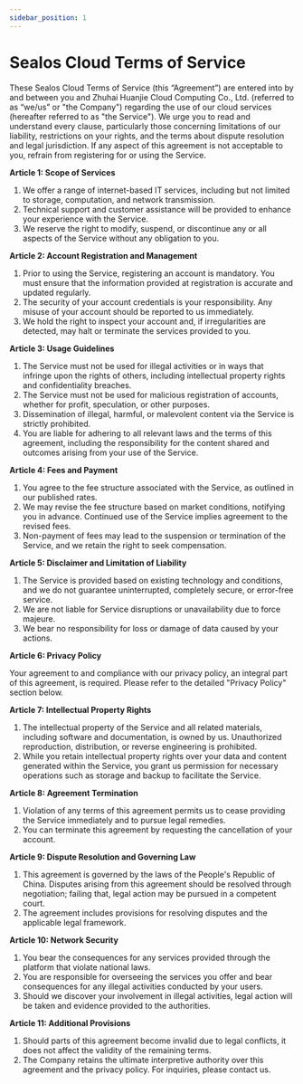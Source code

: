 ```yaml
---
sidebar_position: 1
---
```


# Sealos Cloud Terms of Service

These Sealos Cloud Terms of Service (this “Agreement”) are entered into by and between you and Zhuhai Huanjie Cloud Computing Co., Ltd. (referred to as “we/us” or "the Company") regarding the use of our cloud services (hereafter referred to as "the Service"). We urge you to read and understand every clause, particularly those concerning limitations of our liability, restrictions on your rights, and the terms about dispute resolution and legal jurisdiction. If any aspect of this agreement is not acceptable to you, refrain from registering for or using the Service.

**Article 1: Scope of Services**

1. We offer a range of internet-based IT services, including but not limited to storage, computation, and network transmission.
2. Technical support and customer assistance will be provided to enhance your experience with the Service.
3. We reserve the right to modify, suspend, or discontinue any or all aspects of the Service without any obligation to you.

**Article 2: Account Registration and Management**

1. Prior to using the Service, registering an account is mandatory. You must ensure that the information provided at registration is accurate and updated regularly.
2. The security of your account credentials is your responsibility. Any misuse of your account should be reported to us immediately.
3. We hold the right to inspect your account and, if irregularities are detected, may halt or terminate the services provided to you.

**Article 3: Usage Guidelines**

1. The Service must not be used for illegal activities or in ways that infringe upon the rights of others, including intellectual property rights and confidentiality breaches.
2. The Service must not be used for malicious registration of accounts, whether for profit, speculation, or other purposes.
3. Dissemination of illegal, harmful, or malevolent content via the Service is strictly prohibited.
4. You are liable for adhering to all relevant laws and the terms of this agreement, including the responsibility for the content shared and outcomes arising from your use of the Service.

**Article 4: Fees and Payment**

1. You agree to the fee structure associated with the Service, as outlined in our published rates.
2. We may revise the fee structure based on market conditions, notifying you in advance. Continued use of the Service implies agreement to the revised fees.
3. Non-payment of fees may lead to the suspension or termination of the Service, and we retain the right to seek compensation.

**Article 5: Disclaimer and Limitation of Liability**

1. The Service is provided based on existing technology and conditions, and we do not guarantee uninterrupted, completely secure, or error-free service.
2. We are not liable for Service disruptions or unavailability due to force majeure.
3. We bear no responsibility for loss or damage of data caused by your actions.

**Article 6: Privacy Policy**

Your agreement to and compliance with our privacy policy, an integral part of this agreement, is required. Please refer to the detailed "Privacy Policy" section below.

**Article 7: Intellectual Property Rights**

1. The intellectual property of the Service and all related materials, including software and documentation, is owned by us. Unauthorized reproduction, distribution, or reverse engineering is prohibited.
2. While you retain intellectual property rights over your data and content generated within the Service, you grant us permission for necessary operations such as storage and backup to facilitate the Service.

**Article 8: Agreement Termination**

1. Violation of any terms of this agreement permits us to cease providing the Service immediately and to pursue legal remedies.
2. You can terminate this agreement by requesting the cancellation of your account.

**Article 9: Dispute Resolution and Governing Law**

1. This agreement is governed by the laws of the People's Republic of China. Disputes arising from this agreement should be resolved through negotiation; failing that, legal action may be pursued in a competent court.
2. The agreement includes provisions for resolving disputes and the applicable legal framework.

**Article 10: Network Security**

1. You bear the consequences for any services provided through the platform that violate national laws.
2. You are responsible for overseeing the services you offer and bear consequences for any illegal activities conducted by your users.
3. Should we discover your involvement in illegal activities, legal action will be taken and evidence provided to the authorities.

**Article 11: Additional Provisions**

1. Should parts of this agreement become invalid due to legal conflicts, it does not affect the validity of the remaining terms.
2. The Company retains the ultimate interpretive authority over this agreement and the privacy policy. For inquiries, please contact us.